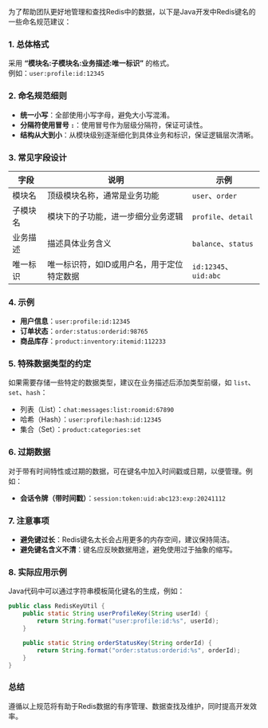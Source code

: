 为了帮助团队更好地管理和查找Redis中的数据，以下是Java开发中Redis键名的一些命名规范建议：

### 1. 总体格式
采用 **“模块名:子模块名:业务描述:唯一标识”** 的格式。  
例如：`user:profile:id:12345`

### 2. 命名规范细则
- **统一小写**：全部使用小写字母，避免大小写混淆。
- **分隔符使用冒号 `:`**：使用冒号作为层级分隔符，保证可读性。
- **结构从大到小**：从模块级别逐渐细化到具体业务和标识，保证逻辑层次清晰。

### 3. 常见字段设计
| 字段       | 说明                                       | 示例                   |
|------------|--------------------------------------------|------------------------|
| 模块名     | 顶级模块名称，通常是业务功能                 | `user`、`order`        |
| 子模块名   | 模块下的子功能，进一步细分业务逻辑           | `profile`、`detail`    |
| 业务描述   | 描述具体业务含义                             | `balance`、`status`    |
| 唯一标识   | 唯一标识符，如ID或用户名，用于定位特定数据   | `id:12345`、`uid:abc` |

### 4. 示例
- **用户信息**：`user:profile:id:12345`
- **订单状态**：`order:status:orderid:98765`
- **商品库存**：`product:inventory:itemid:112233`

### 5. 特殊数据类型的约定
如果需要存储一些特定的数据类型，建议在业务描述后添加类型前缀，如 `list`、`set`、`hash`：
- 列表（List）：`chat:messages:list:roomid:67890`
- 哈希（Hash）：`user:profile:hash:id:12345`
- 集合（Set）：`product:categories:set`

### 6. 过期数据
对于带有时间特性或过期的数据，可在键名中加入时间戳或日期，以便管理。例如：
- **会话令牌（带时间戳）**：`session:token:uid:abc123:exp:20241112`

### 7. 注意事项
- **避免键过长**：Redis键名太长会占用更多的内存空间，建议保持简洁。
- **避免键名含义不清**：键名应反映数据用途，避免使用过于抽象的缩写。

### 8. 实际应用示例
Java代码中可以通过字符串模板简化键名的生成，例如：

```java
public class RedisKeyUtil {
    public static String userProfileKey(String userId) {
        return String.format("user:profile:id:%s", userId);
    }

    public static String orderStatusKey(String orderId) {
        return String.format("order:status:orderid:%s", orderId);
    }
}
```

### 总结
遵循以上规范将有助于Redis数据的有序管理、数据查找及维护，同时提高开发效率。